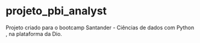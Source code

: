 # projeto_pbi_analyst
Projeto criado para o bootcamp Santander - Ciências de dados com Python , na plataforma da Dio.

